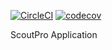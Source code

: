    [![CircleCI](https://circleci.com/gh/nikolacvetkovic/scoutPro/tree/develop.svg?style=svg)](https://circleci.com/gh/nikolacvetkovic/scoutPro/tree/develop)   [![codecov](https://codecov.io/gh/nikolacvetkovic/scoutPro/branch/develop/graph/badge.svg)](https://codecov.io/gh/nikolacvetkovic/scoutPro)

ScoutPro Application
